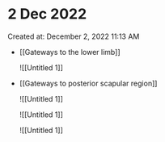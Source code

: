 # 2 Dec 2022

Created at: December 2, 2022 11:13 AM

- [[Gateways to the lower limb]]
    
    ![[Untitled 1]]
    
- [[Gateways to posterior scapular region]]
    
    ![[Untitled 1]]
    
    ![[Untitled 1]]
    
    ![[Untitled 1]]